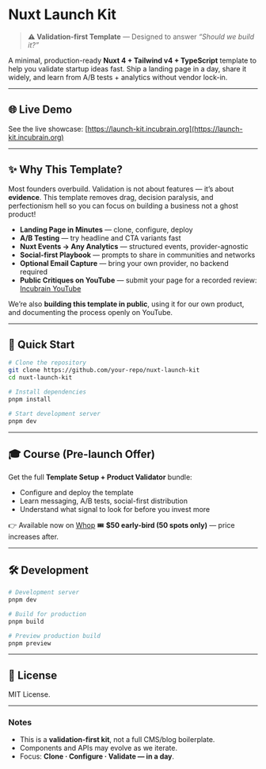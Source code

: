 # Nuxt Launch Kit

> **⚠️ Validation-first Template** — Designed to answer *“Should we build it?”*

A minimal, production-ready **Nuxt 4 + Tailwind v4 + TypeScript** template to help you validate startup ideas fast. Ship a landing page in a day, share it widely, and learn from A/B tests + analytics without vendor lock-in.

---

## 🌐 Live Demo

See the live showcase: [https://launch-kit.incubrain.org](https://launch-kit.incubrain.org)

---

## ✨ Why This Template?

Most founders overbuild. Validation is not about features — it’s about **evidence**.
This template removes drag, decision paralysis, and perfectionism hell so you can focus on building a business not a ghost product!

* **Landing Page in Minutes** — clone, configure, deploy
* **A/B Testing** — try headline and CTA variants fast
* **Nuxt Events → Any Analytics** — structured events, provider-agnostic
* **Social-first Playbook** — prompts to share in communities and networks
* **Optional Email Capture** — bring your own provider, no backend required
* **Public Critiques on YouTube** — submit your page for a recorded review: [Incubrain YouTube](https://www.youtube.com/@Incubrain)

We’re also **building this template in public**, using it for our own product, and documenting the process openly on YouTube.

---

## 🚀 Quick Start

```bash
# Clone the repository
git clone https://github.com/your-repo/nuxt-launch-kit
cd nuxt-launch-kit

# Install dependencies
pnpm install

# Start development server
pnpm dev
```

---

## 🎓 Course (Pre-launch Offer)

Get the full **Template Setup + Product Validator** bundle:

* Configure and deploy the template
* Learn messaging, A/B tests, social-first distribution
* Understand what signal to look for before you invest more

👉 Available now on [Whop](https://whop.com/incubrain-community/product-validator)
🎟 **\$50 early-bird (50 spots only)** — price increases after.

---

## 🛠 Development

```bash
# Development server
pnpm dev

# Build for production
pnpm build

# Preview production build
pnpm preview
```

---

## 📄 License

MIT License.

---

### Notes

* This is a **validation-first kit**, not a full CMS/blog boilerplate.
* Components and APIs may evolve as we iterate.
* Focus: **Clone · Configure · Validate — in a day**.
